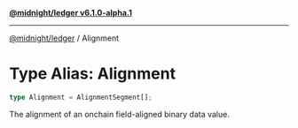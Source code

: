 [**@midnight/ledger v6.1.0-alpha.1**](../README.md)

***

[@midnight/ledger](../globals.md) / Alignment

# Type Alias: Alignment

```ts
type Alignment = AlignmentSegment[];
```

The alignment of an onchain field-aligned binary data value.

